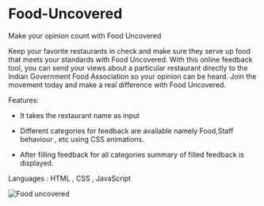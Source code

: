 # Food-Uncovered

Make your opinion count with Food Uncovered

Keep your favorite restaurants in check and make sure they serve up food that meets your standards with Food Uncovered. With this online feedback tool, you can send your views about a particular restaurant directly to the Indian Government Food Association so your opinion can be heard. Join the movement today and make a real difference with Food Uncovered.

Features:
- It takes the restaurant name as input

- Different categories for feedback are available namely Food,Staff behaviour , etc using CSS animations.

- After filling feedback for all categories summary of filled feedback is displayed.

Languages : HTML , CSS , JavaScript

![Food uncovered](https://user-images.githubusercontent.com/86525559/214510983-3f73130d-9ea6-4355-ae7e-17da08c77ce4.png)
